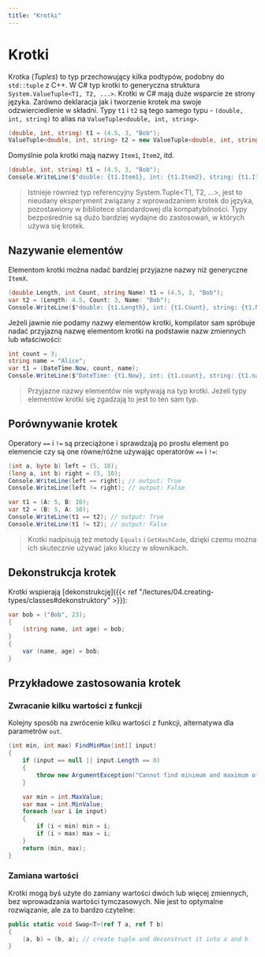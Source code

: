 ```yaml
---
title: "Krotki"
---
```


# Krotki

Krotka (*Tuples*) to typ przechowujący kilka podtypów, podobny do `std::tuple` z C++. W C# typ krotki to generyczna struktura `System.ValueTuple<T1, T2, ...>`. Krotki w C# mają duże wsparcie ze strony języka. Zarówno deklaracja jak i tworzenie krotek ma swoje odzwierciedlenie w składni. Typy `t1` i `t2` są tego samego typu - `(double, int, string)` to alias na `ValueTuple<double, int, string>`.

```csharp
(double, int, string) t1 = (4.5, 3, "Bob");
ValueTuple<double, int, string> t2 = new ValueTuple<double, int, string>(4.5, 3, "Bob");
```

Domyślnie pola krotki mają nazwy `Item1`, `Item2`, itd.

```csharp
(double, int, string) t1 = (4.5, 3, "Bob");
Console.WriteLine($"double: {t1.Item1}, int: {t1.Item2}, string: {t1.Item3}");
```

> Istnieje również typ referencyjny System.Tuple<T1, T2, ...>, jest to nieudany eksperyment związany z wprowadzaniem krotek do języka, pozostawiony w bibliotece standardowej dla kompatybilności. Typy bezpośrednie są dużo bardziej wydajne do zastosowań, w których używa się krotek.

## Nazywanie elementów

Elementom krotki można nadać bardziej przyjazne nazwy niż generyczne `ItemX`.

```csharp
(double Length, int Count, string Name) t1 = (4.5, 3, "Bob");
var t2 = (Length: 4.5, Count: 3, Name: "Bob");
Console.WriteLine($"double: {t1.Length}, int: {t1.Count}, string: {t1.Name}");
```

Jeżeli jawnie nie podamy nazwy elementów krotki, kompilator sam spróbuje nadać przyjazną nazwę elementom krotki na podstawie nazw zmiennych lub właściwości:

```csharp
int count = 3;
string name = "Alice";
var t1 = (DateTime.Now, count, name);
Console.WriteLine($"DateTime: {t1.Now}, int: {t1.count}, string: {t1.name}");
```

> Przyjazne nazwy elementów nie wpływają na typ krotki. Jeżeli typy elementów krotki się zgadzają to jest to ten sam typ.

## Porównywanie krotek

Operatory `==` i `!=` są przeciążone i sprawdzają po prostu element po elemencie czy są one równe/różne używając operatorów `==` i `!=`:

```csharp
(int a, byte b) left = (5, 10);
(long a, int b) right = (5, 10);
Console.WriteLine(left == right); // output: True
Console.WriteLine(left != right); // output: False

var t1 = (A: 5, B: 10);
var t2 = (B: 5, A: 10);
Console.WriteLine(t1 == t2); // output: True
Console.WriteLine(t1 != t2); // output: False
```

> Krotki nadpisują też metody `Equals` i `GetHashCode`, dzięki czemu można ich skutecznie używać jako kluczy w słownikach.

## Dekonstrukcja krotek

Krotki wspierają [dekonstrukcję]({{< ref "/lectures/04.creating-types/classes#dekonstruktory" >}}):

```csharp
var bob = ("Bob", 23);
{
    (string name, int age) = bob;
}
{
    var (name, age) = bob;
}
```

## Przykładowe zastosowania krotek

### Zwracanie kilku wartości z funkcji

Kolejny sposób na zwrócenie kilku wartości z funkcji, alternatywa dla parametrów `out`.

```csharp
(int min, int max) FindMinMax(int[] input)
{
    if (input == null || input.Length == 0)
    {
        throw new ArgumentException("Cannot find minimum and maximum of a null or empty array.");
    }

    var min = int.MaxValue;
    var max = int.MinValue;
    foreach (var i in input)
    {
        if (i < min) min = i;
        if (i > max) max = i;
    }
    return (min, max);
}
```

### Zamiana wartości

Krotki mogą byś użyte do zamiany wartości dwóch lub więcej zmiennych, bez wprowadzania wartości tymczasowych. Nie jest to optymalne rozwiązanie, ale za to bardzo czytelne:

```csharp
public static void Swap<T>(ref T a, ref T b)
{
    (a, b) = (b, a); // create tuple and deconstruct it into a and b
}
```
